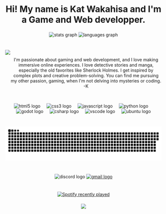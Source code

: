 <h1 align="center">Hi! My name is Kat Wakahisa and I'm a Game and Web developper.</h1>

###

<div align="center">
  <img src="https://github-readme-stats.vercel.app/api?username=KatWakahisa&hide_title=false&hide_rank=false&show_icons=true&include_all_commits=true&count_private=true&disable_animations=false&theme=nightowl&locale=en&hide_border=true" height="150" alt="stats graph"  />
  <img src="https://github-readme-stats.vercel.app/api/top-langs?username=KatWakahisa&locale=en&hide_title=false&layout=compact&card_width=320&langs_count=5&theme=nightowl&hide_border=true" height="150" alt="languages graph"  />
</div>

###

<br clear="both">

<img align="left" height="172" src="https://cdn.discordapp.com/avatars/379641990830096386/ae6b69846dea68bb134863e76f1fc0f4.webp?size=128"  />

###

<p align="center">I'm passionate about gaming and web development, and I love making immersive online experiences. I love detective stories and manga, especially the old favorites like Sherlock Holmes. I get inspired by complex plots and creative problem-solving. You can find me pursuing my other passion, gaming, when I'm not delving into mysteries or coding. -K</p>

###

<br clear="both">

<div align="center">
  <img src="https://cdn.jsdelivr.net/gh/devicons/devicon/icons/html5/html5-original.svg" height="30" alt="html5 logo"  />
  <img width="12" />
  <img src="https://cdn.jsdelivr.net/gh/devicons/devicon/icons/css3/css3-original.svg" height="30" alt="css3 logo"  />
  <img width="12" />
  <img src="https://cdn.jsdelivr.net/gh/devicons/devicon/icons/javascript/javascript-original.svg" height="30" alt="javascript logo"  />
  <img width="12" />
  <img src="https://cdn.jsdelivr.net/gh/devicons/devicon/icons/python/python-original.svg" height="30" alt="python logo"  />
  <img width="12" />
  <img src="https://cdn.jsdelivr.net/gh/devicons/devicon/icons/godot/godot-original.svg" height="30" alt="godot logo"  />
  <img width="12" />
  <img src="https://cdn.jsdelivr.net/gh/devicons/devicon/icons/csharp/csharp-original.svg" height="30" alt="csharp logo"  />
  <img width="12" />
  <img src="https://cdn.jsdelivr.net/gh/devicons/devicon/icons/vscode/vscode-original.svg" height="30" alt="vscode logo"  />
  <img width="12" />
  <img src="https://cdn.jsdelivr.net/gh/devicons/devicon/icons/ubuntu/ubuntu-plain.svg" height="30" alt="ubuntu logo"  />
</div>

###

<br clear="both">

<img src="https://raw.githubusercontent.com/KatWakahisa/KatWakahisa/output/snake.svg" alt="Snake animation" />

###

<br clear="both">

<div align="center">
  <img src="https://img.shields.io/static/v1?message=Discord&logo=discord&label=&color=7289DA&logoColor=white&labelColor=&style=for-the-badge" height="35" alt="discord logo"  />
  
  <a href="mailto:votreadresse@gmail.com">
    <img src="https://img.shields.io/static/v1?message=Gmail&logo=gmail&label=&color=D14836&logoColor=white&labelColor=&style=for-the-badge" height="35" alt="gmail logo"  />
  </a>
</div>

###

<br clear="both">

<div align="center">
  <a href="https://open.spotify.com/user/zrb6ywbaz638udls0s0tfxgrm">
    <img src="https://spotify-recently-played-readme.vercel.app/api?user=zrb6ywbaz638udls0s0tfxgrm&count=5&unique=true" alt="Spotify recently played"  />
  </a>
</div>

###

<div align="center">
  <img height="200" src="https://25.media.tumblr.com/14830b2a4328cba7094a1c5893172cb1/tumblr_meputmCkfd1rfefjso1_250.gif"  />
</div>

###
